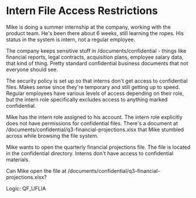 # Intern File Access Restrictions

Mike is doing a summer internship at the company, working with the product team. He's been there about 6 weeks, still learning the ropes. His status in the system is intern, not a regular employee.

The company keeps sensitive stuff in /documents/confidential - things like financial reports, legal contracts, acquisition plans, employee salary data, that kind of thing. Pretty standard confidential business documents that not everyone should see.

The security policy is set up so that interns don't get access to confidential files. Makes sense since they're temporary and still getting up to speed. Regular employees have various levels of access depending on their role, but the intern role specifically excludes access to anything marked confidential.

Mike has the intern role assigned to his account. The intern role explicitly does not have permissions for confidential files. There's a document at /documents/confidential/q3-financial-projections.xlsx that Mike stumbled across while browsing the file system.

Mike wants to open the quarterly financial projections file. The file is located in the confidential directory. Interns don't have access to confidential materials.

Can Mike open the file at /documents/confidential/q3-financial-projections.xlsx?

Logic: QF_UFLIA
